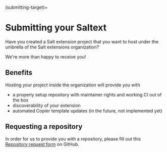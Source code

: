 (submitting-target)=
# Submitting your Saltext

Have you created a Salt extension project that you want to host
under the umbrella of the Salt extensions organization?

We're more than happy to receive you!

## Benefits
Hosting your project inside the organization will provide you with

* a properly setup repository with maintainer rights and
  working CI out of the box
* discoverability of your extension
* automated Copier template updates (in the future, not implemented yet)

## Requesting a repository
In order for us to provide you with a repository, please fill out
this [Repository request form](https://github.com/salt-extensions/community/issues/new?assignees=&labels=repo&projects=&template=repo.yml&title=%5BRepo+request%5D%3A+) on GitHub.
